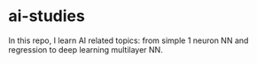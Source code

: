 # ai-studies

In this repo, I learn AI related topics: from simple 1 neuron NN and regression to deep learning multilayer NN.
